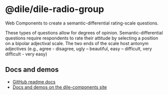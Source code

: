 # @dile/dile-radio-group

Web Components to create a semantic-differential rating-scale questions.

These types of questions allow for degrees of opinion. Semantic-differential questions require respondents to rate their attitude by selecting a position on a bipolar adjectival scale. The two ends of the scale host antonym adjectives (e.g., agree - disagree, ugly – beautiful, easy – difficult, very difficult - very easy)

## Docs and demos

- [GitHub readme docs](https://github.com/Polydile/dile-components/blob/master/site/pages/components/packages/dile-rating-scale-question.rocket.md)
- [Docs and demos on the dile-components site](https://dile-components.polydile.com/components/packages/dile-rating-scale-question/)